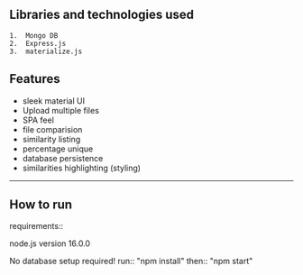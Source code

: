 ## Libraries and technologies used

    1.  Mongo DB
    2.  Express.js
    3.  materialize.js

## Features

- sleek material UI
- Upload multiple files
- SPA feel
- file comparision
- similarity listing
- percentage unique
- database persistence
- similarities highlighting (styling)

---

## How to run

requirements::

node.js version 16.0.0

No database setup required!
run:: "npm install"
then:: "npm start"
